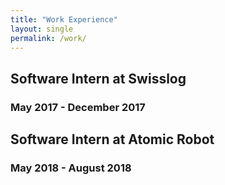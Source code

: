```yaml
---
title: "Work Experience"
layout: single
permalink: /work/
---
```



## Software Intern at Swisslog
### May 2017 - December 2017

## Software Intern at Atomic Robot
### May 2018 - August 2018
